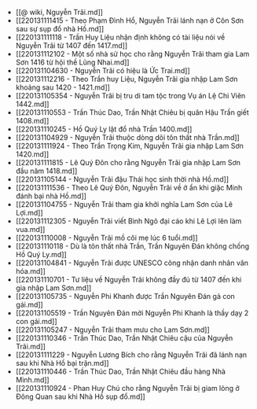 - [[@ wiki, Nguyễn Trãi.md]]
- [[220131111415 - Theo Phạm Đình Hổ, Nguyễn Trãi lánh nạn ở Côn Sơn sau sự sụp đổ nhà Hồ.md]]
- [[220131111118 - Trần Huy Liệu nhận định không có tài liệu nói về Nguyễn Trãi từ 1407 đến 1417.md]]
- [[220131112102 - Một số nhà sử học cho rằng Nguyễn Trãi tham gia Lam Sơn 1416 từ hội thề Lũng Nhai.md]]
- [[220131104630 - Nguyễn Trãi có hiệu là Ức Trai.md]]
- [[220131112216 - Theo Trần huy Liệu, Nguyễn Trãi gia nhập Lam Sơn khoảng sau 1420 - 1421.md]]
- [[220131105354 - Nguyễn Trãi bị tru di tam tộc trong Vụ án Lệ Chi Viên 1442.md]]
- [[220131110553 - Trần Thúc Dao, Trần Nhật Chiêu bị quân Hậu Trần giết 1408.md]]
- [[220131110245 - Hồ Quý Ly lật đổ nhà Trần 1400.md]]
- [[220131104929 - Nguyễn Trãi thuộc dòng dõi tôn thất nhà Trần.md]]
- [[220131111924 - Theo Trần Trọng Kim, Nguyễn Trãi gia nhập Lam Sơn 1420.md]]
- [[220131111815 - Lê Quý Đôn cho rằng Nguyễn Trãi gia nhập Lam Sơn đầu năm 1418.md]]
- [[220131105144 - Nguyễn Trãi đậu Thái học sinh thời nhà Hồ.md]]
- [[220131111536 - Theo Lê Quý Đôn, Nguyễn Trãi về ở ẩn khi giặc Minh đánh bại nhà Hồ.md]]
- [[220131104755 - Nguyễn Trãi tham gia khởi nghĩa Lam Sơn của Lê Lợi.md]]
- [[220131112305 - Nguyễn Trãi viết Bình Ngô đại cáo khi Lê Lợi lên làm vua.md]]
- [[220131110008 - Nguyễn Trãi mồ côi mẹ lúc 6 tuổi.md]]
- [[220131110118 - Dù là tôn thất nhà Trần, Trần Nguyên Đán không chống Hồ Quý Ly.md]]
- [[220131104841 - Nguyễn Trãi được UNESCO công nhận danh nhân văn hóa.md]]
- [[220131110701 - Tư liệu về Nguyễn Trãi không đầy đủ từ 1407 đến khi gia nhập Lam Sơn.md]]
- [[220131105735 - Nguyễn Phi Khanh được Trần Nguyên Đán gả con gái.md]]
- [[220131105519 - Trần Nguyên Đán mời Nguyễn Phi Khanh là thầy dạy 2 con gái.md]]
- [[220131105247 - Nguyễn Trãi tham mưu cho Lam Sơn.md]]
- [[220131110346 - Trần Thúc Dao, Trần Nhật Chiêu cậu của Nguyễn Trãi.md]]
- [[220131111229 - Nguyễn Lương Bích cho rằng Nguyễn Trãi đã lánh nạn sau khi Nhà Hồ bại trận.md]]
- [[220131110446 - Trần Thúc Dao, Trần Nhật Chiêu đầu hàng Nhà Minh.md]]
- [[220131110924 - Phan Huy Chú cho rằng Nguyễn Trãi bị giam lỏng ở Đông Quan sau khi Nhà Hồ sụp đổ.md]]
